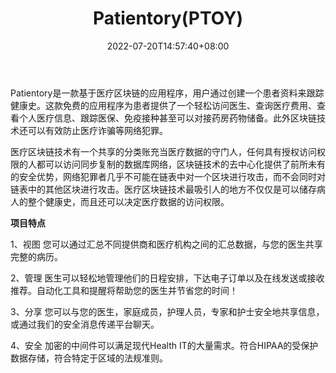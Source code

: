 ﻿---
weight: 
title: "Patientory(PTOY)"
description: "Patientory是一款基于医疗区块链的应用程序，用户通过创建一个患者资料来跟踪健康史"
date: 2022-07-20T14:57:40+08:00
lastmod: 2022-07-20T14:57:40+08:00
draft: false
authors: ["Simon"]
featuredImage: "patientoryptoy.jpg"
link: "https://patientory.com/"
tags: ["数字代币","Patientory(PTOY)"]
categories: ["navigation"]
navigation: ["数字代币"]
lightgallery: true
toc: true
pinned: false
recommend: false
recommend1: false
---
Patientory是一款基于医疗区块链的应用程序，用户通过创建一个患者资料来跟踪健康史。这款免费的应用程序为患者提供了一个轻松访问医生、查询医疗费用、查看个人医疗信息、跟踪医保、免疫接种甚至可以对接药房药物储备。此外区块链技术还可以有效防止医疗诈骗等网络犯罪。

医疗区块链技术有一个共享的分类账充当医疗数据的守门人，任何具有授权访问权限的人都可以访问同步复制的数据库网络，区块链技术的去中心化提供了前所未有的安全优势，网络犯罪者几乎不可能在链表中对一个区块进行攻击，而不会同时对链表中的其他区块进行攻击。医疗区块链技术最吸引人的地方不仅仅是可以储存病人的整个健康史，而且还可以决定医疗数据的访问权限。

**项目特点**

1、视图
您可以通过汇总不同提供商和医疗机构之间的汇总数据，与您的医生共享完整的病历。

2、管理
医生可以轻松地管理他们的日程安排，下达电子订单以及在线发送或接收推荐。自动化工具和提醒将帮助您的医生并节省您的时间！

3、分享
您可以与您的医生，家庭成员，护理人员，专家和护士安全地共享信息，或通过我们的安全消息传递平台聊天。

4、安全
加密的中间件可以满足现代Health IT的大量需求。符合HIPAA的受保护数据存储，符合特定于区域的法规准则。